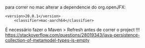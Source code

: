 para correr no mac alterar a dependencie do org.openJFX:
    
	<version>20.0.1</version>
    	<classifier>mac-aarch64</classifier>

É necessário fazer o Maven > Refresh antes de correr o project !!!
https://stackoverflow.com/questions/28019343/java-persistence-collection-of-metamodel-types-is-empty
